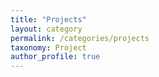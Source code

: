 ```yaml
---
title: "Projects"
layout: category
permalink: /categories/projects
taxonomy: Project
author_profile: true
---
```

